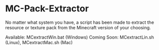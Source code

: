 # MC-Pack-Extractor
No matter what system you have, a script has been made to extract the resource or texture pack from the Minecraft version of your choosing.

Available: MCextractWin.bat (Windows)
Coming Soon: MCextractLin.sh (Linux), MCextractMac.sh (Mac)
